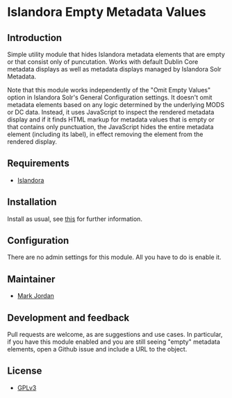 # Islandora Empty Metadata Values

## Introduction

Simple utility module that hides Islandora metadata elements that are empty or that consist only of puncutation. Works with default Dublin Core metadata displays as well as metadata displays managed by Islandora Solr Metadata.

Note that this module works independently of the "Omit Empty Values" option in Islandora Solr's General Configuration settings. It doesn't omit metadata elements based on any logic determined by the underlying MODS or DC data. Instead, it uses JavaScript to inspect the rendered metadata display and if it finds HTML markup for metadata values that is empty or that contains only punctuation, the JavaScript hides the entire metadata element (including its label), in effect removing the element from the rendered display.

## Requirements

* [Islandora](https://github.com/Islandora/islandora)

## Installation

Install as usual, see [this](https://drupal.org/documentation/install/modules-themes/modules-7) for further information.

## Configuration

There are no admin settings for this module. All you have to do is enable it.

## Maintainer

* [Mark Jordan](https://github.com/mjordan)

## Development and feedback

Pull requests are welcome, as are suggestions and use cases. In particular, if you have this module enabled and you are still seeing "empty" metadata elements, open a Github issue and include a URL to the object.

## License

* [GPLv3](http://www.gnu.org/licenses/gpl-3.0.txt)
